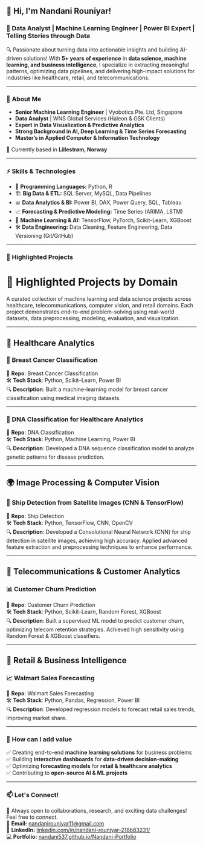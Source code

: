 ## 👋 Hi, I'm Nandani Rouniyar!  
### 🚀 Data Analyst | Machine Learning Engineer | Power BI Expert | Telling Stories through Data   

🔍 Passionate about turning data into actionable insights and building AI-driven solutions! With **5+ years of experience** in **data science, machine learning, and business intelligence**, I specialize in extracting meaningful patterns, optimizing data pipelines, and delivering high-impact solutions for industries like healthcare, retail, and telecommunications.

---

### 📌 **About Me**  
- **Senior Machine Learning Engineer** | Vyobotics Pte. Ltd, Singapore  
- **Data Analyst** | WNS Global Services (Haleon & GSK Clients)  
- **Expert in Data Visualization & Predictive Analytics**
- **Strong Background in AI, Deep Learning & Time Series Forecasting**
- **Master’s in Applied Computer & Information Technology**  

📍 Currently based in **Lillestrøm, Norway**  

---

### ⚡ **Skills & Technologies**

- 📝 **Programming Languages:** Python, R
- 🏗 **Big Data & ETL:** SQL Server, MySQL, Data Pipelines
- 📊 **Data Analytics & BI:** Power BI, DAX, Power Query, SQL, Tableau
- 📈 **Forecasting & Predictive Modeling:** Time Series (ARIMA, LSTM)
- 🧠 **Machine Learning & AI:** TensorFlow, PyTorch, Scikit-Learn, XGBoost
- 🛠 **Data Engineering:** Data Cleaning, Feature Engineering, Data Versioning (Git/GitHub)

---

### 🚀 **Highlighted Projects**

# 🚀 Highlighted Projects by Domain

A curated collection of machine learning and data science projects across healthcare, telecommunications, computer vision, and retail domains. Each project demonstrates end-to-end problem-solving using real-world datasets, data preprocessing, modeling, evaluation, and visualization.

---

## 🏥 Healthcare Analytics

### 🔬 Breast Cancer Classification
📍 **Repo**: Breast Cancer Classification  
🛠 **Tech Stack**: Python, Scikit–Learn, Power BI  
🔍 **Description**: Built a machine-learning model for breast cancer classification using medical imaging datasets.

---

### 🧫 DNA Classification for Healthcare Analytics  
📍 **Repo**: DNA Classification  
🛠 **Tech Stack**: Python, Machine Learning, Power BI  
🔍 **Description**: Developed a DNA sequence classification model to analyze genetic patterns for disease prediction.

---

## 🌍 Image Processing & Computer Vision

### 🚢 Ship Detection from Satellite Images (CNN & TensorFlow)  
📍 **Repo**: Ship Detection  
🛠 **Tech Stack**: Python, TensorFlow, CNN, OpenCV  
🔍 **Description**: Developed a Convolutional Neural Network (CNN) for ship detection in satellite images, achieving high accuracy. Applied advanced feature extraction and preprocessing techniques to enhance performance.

---

## 📡 Telecommunications & Customer Analytics

### 📊 Customer Churn Prediction  
📍 **Repo**: Customer Churn Prediction  
🛠 **Tech Stack**: Python, Scikit–Learn, Random Forest, XGBoost  
🔍 **Description**: Built a supervised ML model to predict customer churn, optimizing telecom retention strategies. Achieved high sensitivity using Random Forest & XGBoost classifiers.

---

## 🛒 Retail & Business Intelligence

### 📈 Walmart Sales Forecasting  
📍 **Repo**: Walmart Sales Forecasting  
🛠 **Tech Stack**: Python, Pandas, Regression, Power BI  
🔍 **Description**: Developed regression models to forecast retail sales trends, improving market share.

---

### 🌟 **How can I add value**
✅ Creating end-to-end **machine learning solutions** for business problems  
✅ Building **interactive dashboards** for **data-driven decision-making**  
✅ Optimizing **forecasting models** for **retail & healthcare analytics**  
✅ Contributing to **open-source AI & ML projects**  

---

### 📫 **Let's Connect!**
💬 Always open to collaborations, research, and exciting data challenges! Feel free to connect.  
📩 **Email:** nandanirouniyar11@gmail.com  
🔗 **LinkedIn:** [linkedin.com/in/nandani-rouniyar-218b83231/](https://www.linkedin.com/in/nandani-rouniyar-218b83231/)  
💻 **Portfolio:** [nandani537.github.io/Nandani-Portfolio](https://nandani537.github.io/Nandani-Portfolio)  

